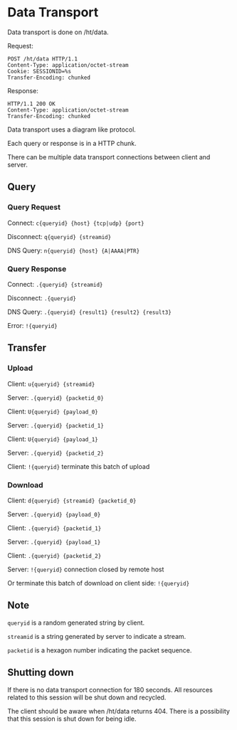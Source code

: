 Data Transport
==============

Data transport is done on /ht/data.

Request:

    POST /ht/data HTTP/1.1
    Content-Type: application/octet-stream
    Cookie: SESSIONID=%s
    Transfer-Encoding: chunked

Response:

    HTTP/1.1 200 OK
    Content-Type: application/octet-stream
    Transfer-Encoding: chunked

Data transport uses a diagram like protocol.

Each query or response is in a HTTP chunk.

There can be multiple data transport connections between client and server.

## Query

### Query Request

Connect: `c{queryid} {host} {tcp|udp} {port}`

Disconnect: `q{queryid} {streamid}`

DNS Query: `n{queryid} {host} {A|AAAA|PTR}`

### Query Response

Connect: `.{queryid} {streamid}`

Disconnect: `.{queryid}`

DNS Query: `.{queryid} {result1} {result2} {result3}`

Error: `!{queryid}`

## Transfer

### Upload

Client: `u{queryid} {streamid}`

Server: `.{queryid} {packetid_0}`

Client: `U{queryid} {payload_0}`

Server: `.{queryid} {packetid_1}`

Client: `U{queryid} {payload_1}`

Server: `.{queryid} {packetid_2}`

Client: `!{queryid}` terminate this batch of upload

### Download

Client: `d{queryid} {streamid} {packetid_0}`

Server: `.{queryid} {payload_0}`

Client: `.{queryid} {packetid_1}`

Server: `.{queryid} {payload_1}`

Client: `.{queryid} {packetid_2}`

Server: `!{queryid}` connection closed by remote host

Or terminate this batch of download on client side: `!{queryid}`

## Note

`queryid` is a random generated string by client.

`streamid` is a string generated by server to indicate a stream.

`packetid` is a hexagon number indicating the packet sequence.

## Shutting down

If there is no data transport connection for 180 seconds. All resources related to this
session will be shut down and recycled.

The client should be aware when /ht/data returns 404. There is a possibility that this
session is shut down for being idle.
